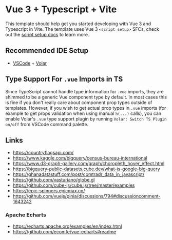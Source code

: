 # Vue 3 + Typescript + Vite

This template should help get you started developing with Vue 3 and Typescript in Vite. The template uses Vue 3 `<script setup>` SFCs, check out the [script setup docs](https://v3.vuejs.org/api/sfc-script-setup.html#sfc-script-setup) to learn more.

## Recommended IDE Setup

- [VSCode](https://code.visualstudio.com/) + [Volar](https://marketplace.visualstudio.com/items?itemName=johnsoncodehk.volar)

## Type Support For `.vue` Imports in TS

Since TypeScript cannot handle type information for `.vue` imports, they are shimmed to be a generic Vue component type by default. In most cases this is fine if you don't really care about component prop types outside of templates. However, if you wish to get actual prop types in `.vue` imports (for example to get props validation when using manual `h(...)` calls), you can enable Volar's `.vue` type support plugin by running `Volar: Switch TS Plugin on/off` from VSCode command palette.

## Links

- https://countryflagsapi.com/
- https://www.kaggle.com/bigquery/census-bureau-international
- https://www.d3-graph-gallery.com/graph/choropleth_hover_effect.html
- https://bigquery-public-datasets.cube.dev/what-is-google-big-query
- https://ghanadatastuff.com/post/comtradr_data_in_javascript/
- https://github.com/vasturiano/globe.gl
- https://github.com/cube-js/cube.js/tree/master/examples
- https://epic-spinners.epicmax.co/
- https://github.com/vuejs/pinia/discussions/794#discussioncomment-1643242

### Apache Echarts

- https://echarts.apache.org/examples/en/index.html
- https://github.com/ecomfe/vue-echarts#readme
